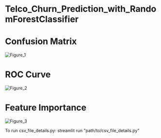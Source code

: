# Telco_Churn_Prediction_with_RandomForestClassifier

# Confusion Matrix
![Figure_1](https://github.com/user-attachments/assets/49fcac9b-f22a-466c-bdc8-d298efe15877)

# ROC Curve
![Figure_2](https://github.com/user-attachments/assets/90cb5d10-ad78-4387-824f-ca1718cd0051)

# Feature Importance
![Figure_3](https://github.com/user-attachments/assets/16e34c77-d131-4642-9895-71a59637b3dd)

To run csv_file_details.py: streamlit run "path/to/csv_file_details.py"  
